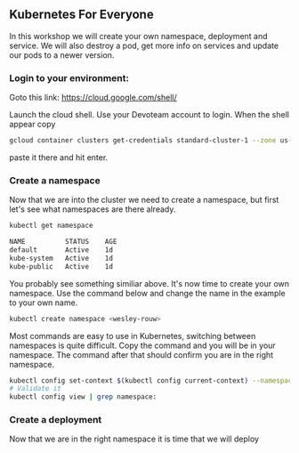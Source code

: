  Kubernetes For Everyone
-----------------------

In this workshop we will create your own namespace, deployment and service. We will also destroy a pod, get more info on services and update our pods to a newer version.


###  Login to your environment:
Goto this link: https://cloud.google.com/shell/

Launch the cloud shell. Use your Devoteam account to login. When the shell appear copy 
```bash
gcloud container clusters get-credentials standard-cluster-1 --zone us-central1-a --project valid-delight-234309
```
paste it there and hit enter.

### Create a namespace
Now that we are into the cluster we need to create a namespace, but first let's see what namespaces are there already.

```bash
kubectl get namespace
```
```bash
NAME          STATUS    AGE
default       Active    1d
kube-system   Active    1d
kube-public   Active    1d
```
You probably see something similiar above. It's now time to create your own namespace. Use the command below and change the name in the example to your own name.

```bash
kubectl create namespace <wesley-rouw>
```
Most commands are easy to use in Kubernetes, switching between namespaces is quite difficult. Copy the command and you will be in your namespace. The command after that should confirm you are in the right namespace.

```bash
kubectl config set-context $(kubectl config current-context) --namespace=wesley-rouw
# Validate it
kubectl config view | grep namespace:
```

### Create a deployment
Now that we are in the right namespace it is time that we will deploy 
